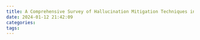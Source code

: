 ```yaml
---
title: A Comprehensive Survey of Hallucination Mitigation Techniques in Large Language Models
date: 2024-01-12 21:42:09
categories:
tags:
---
```


[](https://arxiv.org/pdf/2401.01313v1.pdf)